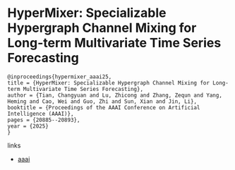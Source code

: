 # HyperMixer: Specializable Hypergraph Channel Mixing for Long-term Multivariate Time Series Forecasting

```
@inproceedings{hypermixer_aaai25,
title = {HyperMixer: Specializable Hypergraph Channel Mixing for Long-term Multivariate Time Series Forecasting},
author = {Tian, Changyuan and Lu, Zhicong and Zhang, Zequn and Yang, Heming and Cao, Wei and Guo, Zhi and Sun, Xian and Jin, Li},
booktitle = {Proceedings of the AAAI Conference on Artificial Intelligence (AAAI)},
pages = {20885--20893},
year = {2025}
}
```

links
- [aaai](https://ojs.aaai.org/index.php/AAAI/article/view/34302)
